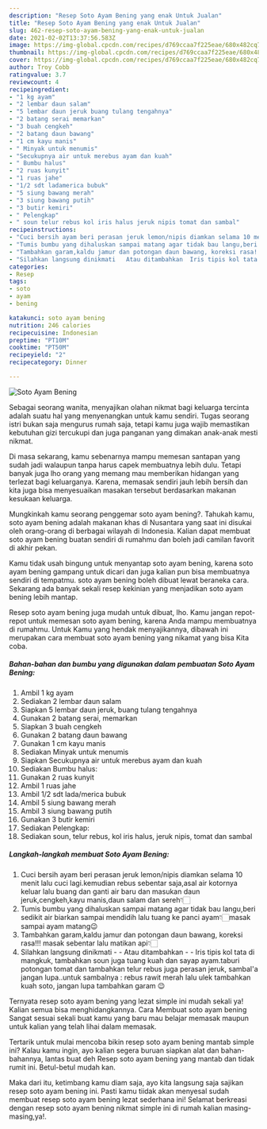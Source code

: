 ```yaml
---
description: "Resep Soto Ayam Bening yang enak Untuk Jualan"
title: "Resep Soto Ayam Bening yang enak Untuk Jualan"
slug: 462-resep-soto-ayam-bening-yang-enak-untuk-jualan
date: 2021-02-02T13:37:56.583Z
image: https://img-global.cpcdn.com/recipes/d769ccaa7f225eae/680x482cq70/soto-ayam-bening-foto-resep-utama.jpg
thumbnail: https://img-global.cpcdn.com/recipes/d769ccaa7f225eae/680x482cq70/soto-ayam-bening-foto-resep-utama.jpg
cover: https://img-global.cpcdn.com/recipes/d769ccaa7f225eae/680x482cq70/soto-ayam-bening-foto-resep-utama.jpg
author: Troy Cobb
ratingvalue: 3.7
reviewcount: 4
recipeingredient:
- "1 kg ayam"
- "2 lembar daun salam"
- "5 lembar daun jeruk buang tulang tengahnya"
- "2 batang serai memarkan"
- "3 buah cengkeh"
- "2 batang daun bawang"
- "1 cm kayu manis"
- " Minyak untuk menumis"
- "Secukupnya air untuk merebus ayam dan kuah"
- " Bumbu halus"
- "2 ruas kunyit"
- "1 ruas jahe"
- "1/2 sdt ladamerica bubuk"
- "5 siung bawang merah"
- "3 siung bawang putih"
- "3 butir kemiri"
- " Pelengkap"
- " soun telur rebus kol iris halus jeruk nipis tomat dan sambal"
recipeinstructions:
- "Cuci bersih ayam beri perasan jeruk lemon/nipis diamkan selama 10 menit lalu cuci lagi.kemudian rebus sebentar saja,asal air kotornya keluar lalu buang dan ganti air baru dan masukan daun jeruk,cengkeh,kayu manis,daun salam dan sereh👇🏻"
- "Tumis bumbu yang dihaluskan sampai matang agar tidak bau langu,beri sedikit air biarkan sampai mendidih lalu tuang ke panci ayam👇🏻masak sampai ayam matang😉"
- "Tambahkan garam,kaldu jamur dan potongan daun bawang, koreksi rasa!!! masak sebentar lalu matikan api👇🏻"
- "Silahkan langsung dinikmati   Atau ditambahkan  Iris tipis kol tata di mangkuk, tambahkan soun juga tuang kuah dan sayap ayam.taburi potongan tomat dan tambahkan telur rebus juga perasan jeruk, sambal&#39;a jangan lupa..untuk sambalnya : rebus rawit merah lalu ulek tambahkan kuah soto, jangan lupa tambahkan garam 😉"
categories:
- Resep
tags:
- soto
- ayam
- bening

katakunci: soto ayam bening 
nutrition: 246 calories
recipecuisine: Indonesian
preptime: "PT10M"
cooktime: "PT50M"
recipeyield: "2"
recipecategory: Dinner

---
```



![Soto Ayam Bening](https://img-global.cpcdn.com/recipes/d769ccaa7f225eae/680x482cq70/soto-ayam-bening-foto-resep-utama.jpg)

Sebagai seorang wanita, menyajikan olahan nikmat bagi keluarga tercinta adalah suatu hal yang menyenangkan untuk kamu sendiri. Tugas seorang istri bukan saja mengurus rumah saja, tetapi kamu juga wajib memastikan kebutuhan gizi tercukupi dan juga panganan yang dimakan anak-anak mesti nikmat.

Di masa  sekarang, kamu sebenarnya mampu memesan santapan yang sudah jadi walaupun tanpa harus capek membuatnya lebih dulu. Tetapi banyak juga lho orang yang memang mau memberikan hidangan yang terlezat bagi keluarganya. Karena, memasak sendiri jauh lebih bersih dan kita juga bisa menyesuaikan masakan tersebut berdasarkan makanan kesukaan keluarga. 



Mungkinkah kamu seorang penggemar soto ayam bening?. Tahukah kamu, soto ayam bening adalah makanan khas di Nusantara yang saat ini disukai oleh orang-orang di berbagai wilayah di Indonesia. Kalian dapat membuat soto ayam bening buatan sendiri di rumahmu dan boleh jadi camilan favorit di akhir pekan.

Kamu tidak usah bingung untuk menyantap soto ayam bening, karena soto ayam bening gampang untuk dicari dan juga kalian pun bisa membuatnya sendiri di tempatmu. soto ayam bening boleh dibuat lewat beraneka cara. Sekarang ada banyak sekali resep kekinian yang menjadikan soto ayam bening lebih mantap.

Resep soto ayam bening juga mudah untuk dibuat, lho. Kamu jangan repot-repot untuk memesan soto ayam bening, karena Anda mampu membuatnya di rumahmu. Untuk Kamu yang hendak menyajikannya, dibawah ini merupakan cara membuat soto ayam bening yang nikamat yang bisa Kita coba.

<!--inarticleads1-->

##### Bahan-bahan dan bumbu yang digunakan dalam pembuatan Soto Ayam Bening:

1. Ambil 1 kg ayam
1. Sediakan 2 lembar daun salam
1. Siapkan 5 lembar daun jeruk, buang tulang tengahnya
1. Gunakan 2 batang serai, memarkan
1. Siapkan 3 buah cengkeh
1. Gunakan 2 batang daun bawang
1. Gunakan 1 cm kayu manis
1. Sediakan  Minyak untuk menumis
1. Siapkan Secukupnya air untuk merebus ayam dan kuah
1. Sediakan  Bumbu halus:
1. Gunakan 2 ruas kunyit
1. Ambil 1 ruas jahe
1. Ambil 1/2 sdt lada/merica bubuk
1. Ambil 5 siung bawang merah
1. Ambil 3 siung bawang putih
1. Gunakan 3 butir kemiri
1. Sediakan  Pelengkap:
1. Sediakan  soun, telur rebus, kol iris halus, jeruk nipis, tomat dan sambal




<!--inarticleads2-->

##### Langkah-langkah membuat Soto Ayam Bening:

1. Cuci bersih ayam beri perasan jeruk lemon/nipis diamkan selama 10 menit lalu cuci lagi.kemudian rebus sebentar saja,asal air kotornya keluar lalu buang dan ganti air baru dan masukan daun jeruk,cengkeh,kayu manis,daun salam dan sereh👇🏻
1. Tumis bumbu yang dihaluskan sampai matang agar tidak bau langu,beri sedikit air biarkan sampai mendidih lalu tuang ke panci ayam👇🏻masak sampai ayam matang😉
1. Tambahkan garam,kaldu jamur dan potongan daun bawang, koreksi rasa!!! masak sebentar lalu matikan api👇🏻
1. Silahkan langsung dinikmati  -  - Atau ditambahkan -  - Iris tipis kol tata di mangkuk, tambahkan soun juga tuang kuah dan sayap ayam.taburi potongan tomat dan tambahkan telur rebus juga perasan jeruk, sambal&#39;a jangan lupa..untuk sambalnya : rebus rawit merah lalu ulek tambahkan kuah soto, jangan lupa tambahkan garam 😉




Ternyata resep soto ayam bening yang lezat simple ini mudah sekali ya! Kalian semua bisa menghidangkannya. Cara Membuat soto ayam bening Sangat sesuai sekali buat kamu yang baru mau belajar memasak maupun untuk kalian yang telah lihai dalam memasak.

Tertarik untuk mulai mencoba bikin resep soto ayam bening mantab simple ini? Kalau kamu ingin, ayo kalian segera buruan siapkan alat dan bahan-bahannya, lantas buat deh Resep soto ayam bening yang mantab dan tidak rumit ini. Betul-betul mudah kan. 

Maka dari itu, ketimbang kamu diam saja, ayo kita langsung saja sajikan resep soto ayam bening ini. Pasti kamu tiidak akan menyesal sudah membuat resep soto ayam bening lezat sederhana ini! Selamat berkreasi dengan resep soto ayam bening nikmat simple ini di rumah kalian masing-masing,ya!.

